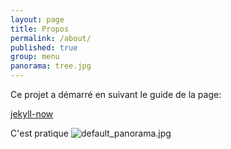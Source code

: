```yaml
---
layout: page
title: Propos
permalink: /about/
published: true
group: menu
panorama: tree.jpg
---
```



Ce projet a démarré en suivant le guide de la page:

[jekyll-now](https://www.smashingmagazine.com/2014/08/build-blog-jekyll-github-pages/)

C'est pratique
![default_panorama.jpg]({{site.baseurl}}/images/default_panorama.jpg)
